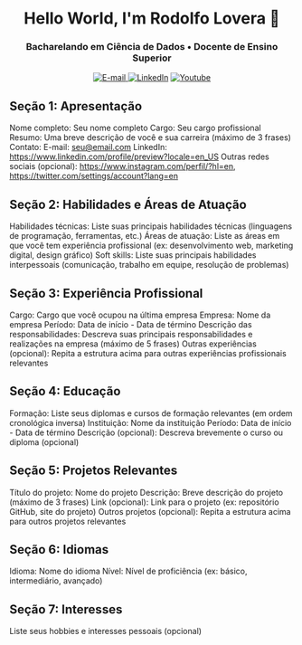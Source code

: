 <h1 align="center">
  Hello World, I'm Rodolfo Lovera 👋
</h1>

<h3 align="center">
  Bacharelando em Ciência de Dados • Docente de Ensino Superior
</h3>

<div align="center">
<p>
<a href="mailto:rodolfo.lovera@gmail.com">
<img src="https://img.shields.io/badge/-email-020114?style=for-the-badge&amp;logo=microsoft-outlook&amp;logoColor=EBD03E&amp;color:FFF" alt="E-mail">
</a>
<a href="www.linkedin.com/in/rodolfo-lovera"><img src="https://img.shields.io/badge/-LinkedIn-020114?style=for-the-badge&amp;logo=linkedin&amp;logoColor=EBD03E&amp;color:FFF" alt="LinkedIn"></a>
<a href="[https://www.youtube.com/channel/UCCcDZkI7AITYFCgDEFV9OoQ](https://www.youtube.com/@lovera.rodolfo)"><img src="https://img.shields.io/badge/-Youtube-020114?style=for-the-badge&amp;logo=youtube&amp;logoColor=EBD03E&amp;color:FFF" alt="Youtube"></a></p>
</div>

<!--
**rodolfo-lovera/rodolfo-lovera** is a ✨ _special_ ✨ repository because its `README.md` (this file) appears on your GitHub profile.

Here are some ideas to get you started:

- 🔭 I’m currently working on ...
- 🌱 I’m currently learning ...
- 👯 I’m looking to collaborate on ...
- 🤔 I’m looking for help with ...
- 💬 Ask me about ...
- 📫 How to reach me: ...
- 😄 Pronouns: ...
- ⚡ Fun fact: ...
-->

## Seção 1: Apresentação

Nome completo: Seu nome completo
Cargo: Seu cargo profissional
Resumo: Uma breve descrição de você e sua carreira (máximo de 3 frases)
Contato:
E-mail: seu@email.com
LinkedIn: https://www.linkedin.com/profile/preview?locale=en_US
Outras redes sociais (opcional): https://www.instagram.com/perfil/?hl=en, https://twitter.com/settings/account?lang=en
## Seção 2: Habilidades e Áreas de Atuação

Habilidades técnicas: Liste suas principais habilidades técnicas (linguagens de programação, ferramentas, etc.)
Áreas de atuação: Liste as áreas em que você tem experiência profissional (ex: desenvolvimento web, marketing digital, design gráfico)
Soft skills: Liste suas principais habilidades interpessoais (comunicação, trabalho em equipe, resolução de problemas)
## Seção 3: Experiência Profissional

Cargo: Cargo que você ocupou na última empresa
Empresa: Nome da empresa
Período: Data de início - Data de término
Descrição das responsabilidades: Descreva suas principais responsabilidades e realizações na empresa (máximo de 5 frases)
Outras experiências (opcional): Repita a estrutura acima para outras experiências profissionais relevantes
## Seção 4: Educação

Formação: Liste seus diplomas e cursos de formação relevantes (em ordem cronológica inversa)
Instituição: Nome da instituição
Período: Data de início - Data de término
Descrição (opcional): Descreva brevemente o curso ou diploma (opcional)
## Seção 5: Projetos Relevantes

Título do projeto: Nome do projeto
Descrição: Breve descrição do projeto (máximo de 3 frases)
Link (opcional): Link para o projeto (ex: repositório GitHub, site do projeto)
Outros projetos (opcional): Repita a estrutura acima para outros projetos relevantes
## Seção 6: Idiomas

Idioma: Nome do idioma
Nível: Nível de proficiência (ex: básico, intermediário, avançado)
## Seção 7: Interesses

Liste seus hobbies e interesses pessoais (opcional)
